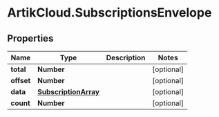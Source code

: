 # ArtikCloud.SubscriptionsEnvelope

## Properties
Name | Type | Description | Notes
------------ | ------------- | ------------- | -------------
**total** | **Number** |  | [optional] 
**offset** | **Number** |  | [optional] 
**data** | [**SubscriptionArray**](SubscriptionArray.md) |  | [optional] 
**count** | **Number** |  | [optional] 


